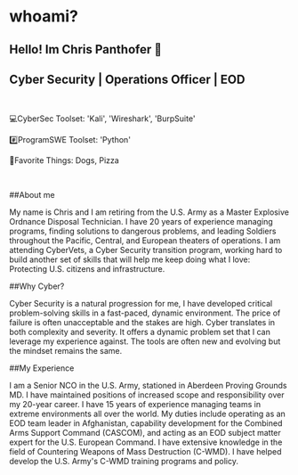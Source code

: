 # whoami? 
## Hello! Im Chris Panthofer 👋
## Cyber Security | Operations Officer | EOD 

</br>

💻CyberSec Toolset: 'Kali', 'Wireshark', 'BurpSuite' 

#️⃣ProgramSWE Toolset: 'Python'

🐶Favorite Things: Dogs, Pizza 

</br> 




##About me

My name is Chris and I am retiring from the U.S. Army as a Master Explosive Ordnance Disposal Technician. I have 20 years of experience managing programs, finding solutions to dangerous problems, and leading Soldiers throughout the Pacific, Central, and European theaters of operations. I am attending CyberVets, a Cyber Security transition program, working hard to build another set of skills that will help me keep doing what I love: Protecting U.S. citizens and infrastructure.

##Why Cyber?

Cyber Security is a natural progression for me, I have developed critical problem-solving skills in a fast-paced, dynamic environment. The price of failure is often unacceptable and the stakes are high. Cyber translates in both complexity and severity. It offers a dynamic problem set that I can leverage my experience against. The tools are often new and evolving but the mindset remains the same.

##My Experience

I am a Senior NCO in the U.S. Army, stationed in Aberdeen Proving Grounds MD. I have maintained positions of increased scope and responsibility over my 20-year career. I have 15 years of experience managing teams in extreme environments all over the world. My duties include operating as an EOD team leader in Afghanistan, capability development for the Combined Arms Support Command (CASCOM), and acting as an EOD subject matter expert for the U.S. European Command. I have extensive knowledge in the field of Countering Weapons of Mass Destruction (C-WMD). I have helped develop the U.S. Army's C-WMD training programs and policy.

